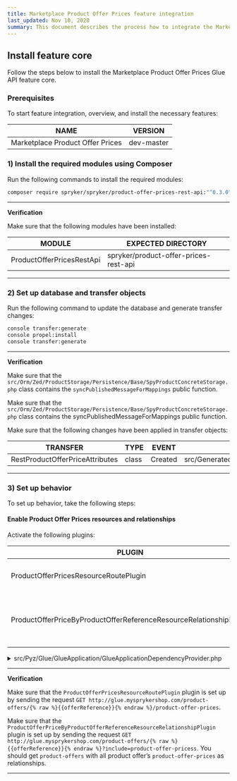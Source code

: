 ```yaml
---
title: Marketplace Product Offer Prices feature integration
last_updated: Nov 10, 2020
summary: This document describes the process how to integrate the Marketplace Product Offer Prices Glue API feature into a Spryker project.
---
```


## Install feature core

Follow the steps below to install the Marketplace Product Offer Prices Glue API feature core.

### Prerequisites

To start feature integration, overview, and install the necessary features:

| NAME | VERSION |
|-|-|
| Marketplace Product Offer Prices | dev-master |

### 1) Install the required modules using Composer
Run the following commands to install the required modules:

```bash
composer require spryker/spryker/product-offer-prices-rest-api:"^0.3.0" --update-with-dependencies
```

---
**Verification**

Make sure that the following modules have been installed:

| MODULE | EXPECTED DIRECTORY |
|-|-|
| ProductOfferPricesRestApi | spryker/product-offer-prices-rest-api |

---

### 2) Set up database and transfer objects
Run the following command to update the database and generate transfer changes:
```bash
console transfer:generate
console propel:install
console transfer:generate
```

---
**Verification**

Make sure that the `src/Orm/Zed/ProductStorage/Persistence/Base/SpyProductConcreteStorage.php` class contains the `syncPublishedMessageForMappings` public function.

Make sure that the  `src/Orm/Zed/ProductStorage/Persistence/Base/SpyProductConcreteStorage.php` class contains the syncPublishedMessageForMappings public function.

Make sure that the following changes have been applied in transfer objects:

| TRANSFER | TYPE | EVENT | PATH |
|-|-|-|-|
| RestProductOfferPriceAttributes | class | Created | src/Generated/Shared/Transfer/RestProductOffersAttributesTransfer |

---

### 3) Set up behavior
To set up behavior, take the following steps:

#### Enable Product Offer Prices resources and relationships
Activate the following plugins:

| PLUGIN | SPECIFICATION | PREREQUISITES | NAMESPACE |
|-|-|-|-|
| ProductOfferPricesResourceRoutePlugin | Registers the `product-offer-prices` resource. | None | Spryker\Glue\ProductOfferPricesRestApi\Plugin\GlueApplication |
| ProductOfferPriceByProductOfferReferenceResourceRelationshipPlugin | Registers the `product-offer-prices` resource as a relationship to `product-offers`. | None | Spryker\Glue\ProductOfferPricesRestApi\Plugin\GlueApplication |


<details><summary markdown='span'>src/Pyz/Glue/GlueApplication/GlueApplicationDependencyProvider.php</summary>

```php
<?php

namespace Pyz\Glue\GlueApplication;

use Spryker\Glue\GlueApplication\GlueApplicationDependencyProvider as SprykerGlueApplicationDependencyProvider;
use Spryker\Glue\GlueApplicationExtension\Dependency\Plugin\ResourceRelationshipCollectionInterface;
use Spryker\Glue\MerchantProductOffersRestApi\MerchantProductOffersRestApiConfig;
use Spryker\Glue\ProductOfferPricesRestApi\Plugin\GlueApplication\ProductOfferPricesResourceRoutePlugin;
use Spryker\Glue\ProductOfferPricesRestApi\Plugin\GlueApplication\ProductOfferPriceByProductOfferReferenceResourceRelationshipPlugin;

class GlueApplicationDependencyProvider extends SprykerGlueApplicationDependencyProvider
{
    /**
     * @return \Spryker\Glue\GlueApplicationExtension\Dependency\Plugin\ResourceRoutePluginInterface[]
     */
    protected function getResourceRoutePlugins(): array
    {
        return [
            new ProductOfferPricesResourceRoutePlugin(),
        ];
    }

    /**
     * @param \Spryker\Glue\GlueApplicationExtension\Dependency\Plugin\ResourceRelationshipCollectionInterface $resourceRelationshipCollection
     *
     * @return \Spryker\Glue\GlueApplicationExtension\Dependency\Plugin\ResourceRelationshipCollectionInterface
     */
    protected function getResourceRelationshipPlugins(
        ResourceRelationshipCollectionInterface $resourceRelationshipCollection
    ): ResourceRelationshipCollectionInterface {
        $resourceRelationshipCollection->addRelationship(
            MerchantProductOffersRestApiConfig::RESOURCE_PRODUCT_OFFERS,
            new ProductOfferPriceByProductOfferReferenceResourceRelationshipPlugin()
        );

        return $resourceRelationshipCollection;
    }
}
```

</details>

---
**Verification**

Make sure that the `ProductOfferPricesResourceRoutePlugin` plugin is set up by sending the request `GET http://glue.mysprykershop.com/product-offers/{% raw %}{{offerReference}}{% endraw %}/product-offer-prices`.

Make sure that the `ProductOfferPriceByProductOfferReferenceResourceRelationshipPlugin` plugin is set up by sending the request `GET http://glue.mysprykershop.com/product-offers/{% raw %}{{offerReference}}{% endraw %}?include=product-offer-pricess`. You should get `product-offers` with all product offer’s `product-offer-prices` as relationships.

---
